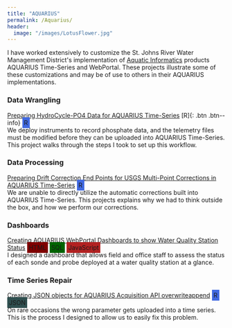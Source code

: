 ```yaml
---
title: "AQUARIUS"
permalink: /Aquarius/
header:
  image: "/images/LotusFlower.jpg"
---
```


I have worked extensively to customize the St. Johns River Water Management District's implementation of [Aquatic Informatics](https://aquaticinformatics.com/products/aquarius/) products AQUARIUS Time-Series and WebPortal.  These projects illustrate some of these customizations and may be of use to others in their AQUARIUS implementations.

### Data Wrangling
[Preparing HydroCycle-PO4 Data for AQUARIUS Time-Series](https://mguyette.github.io/Aquarius_Cycle/) [R]{: .btn .btn--info} <span style="background-color: royalblue; text-color: white; padding: 4px;" box-sizing=border-box>R</span>\
We deploy instruments to record phosphate data, and the telemetry files must be modified before they can be uploaded into AQUARIUS Time-Series.  This project walks through the steps I took to set up this workflow.

### Data Processing
[Preparing Drift Correction End Points for USGS Multi-Point Corrections in AQUARIUS Time-Series](https://mguyette.github.io/Aquarius_Drift_Corrections/) <span style="background-color: royalblue; text-color: white; padding: 4px;" box-sizing=border-box>R</span>\
We are unable to directly utilize the automatic corrections built into AQUARIUS Time-Series.  This projects explains why we had to think outside the box, and how we perform our corrections.

### Dashboards
[Creating AQUARIUS WebPortal Dashboards to show Water Quality Station Status](https://mguyette.github.io/Aquarius_StatusDashboards/)
<span style="background-color: maroon; text-color: white; padding: 4px;" box-sizing=border-box>HTML</span> <span style="background-color: darkgreen; text-color: white; padding: 4px;" box-sizing=border-box>SQL</span> <span style="background-color: firebrick; text-color: white; padding: 4px;" box-sizing=border-box>JavaScript</span>\
I designed a dashboard that allows field and office staff to assess the status of each sonde and probe deployed at a water quality station at a glance.

### Time Series Repair
[Creating JSON objects for AQUARIUS Acquisition API overwriteappend](https://mguyette.github.io/Aquarius_OverwriteAppendPrep/) <span style="background-color: royalblue; text-color: white; padding: 4px;" box-sizing=border-box>R</span> <span style="background-color: darkslategray; text-color: white; padding: 4px;" box-sizing=border-box>JSON</span>\
On rare occasions the wrong parameter gets uploaded into a time series.  This is the process I designed to allow us to easily fix this problem.
